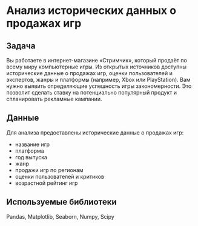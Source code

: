 # Анализ исторических данных о продажах игр

## Задача
Вы работаете в интернет-магазине «Стримчик», который продаёт по всему миру компьютерные игры. Из открытых источников доступны исторические данные о продажах игр, оценки пользователей и экспертов, жанры и платформы (например, Xbox или PlayStation). Вам нужно выявить определяющие успешность игры закономерности. Это позволит сделать ставку на потенциально популярный продукт и спланировать рекламные кампании.

## Данные
Для анализа предоставлены исторические данные о продажах игр:

- название игр
- платформа
- год выпуска
- жанр
- продажи игр по регионам
- оценки пользователей и критиков
- возрастной рейтинг игр

## Используемые библиотеки
Pandas, Matplotlib, Seaborn, Numpy, Scipy
